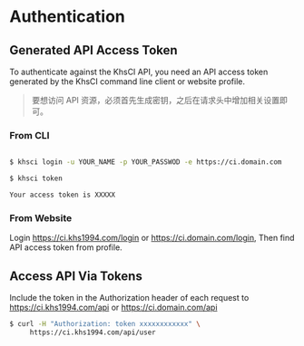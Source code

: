 # Authentication

## Generated API Access Token

To authenticate against the KhsCI API, you need an API access token generated by the KhsCI command line client or website profile.

> 要想访问 API 资源，必须首先生成密钥，之后在请求头中增加相关设置即可。

### From CLI

```bash

$ khsci login -u YOUR_NAME -p YOUR_PASSWOD -e https://ci.domain.com

$ khsci token

Your access token is XXXXX
```

### From Website

Login https://ci.khs1994.com/login or https://ci.domain.com/login, Then find API access token from profile.

## Access API Via Tokens

Include the token in the Authorization header of each request to https://ci.khs1994.com/api or https://ci.domain.com/api

```bash
$ curl -H "Authorization: token xxxxxxxxxxxx" \
     https://ci.khs1994.com/api/user
```
